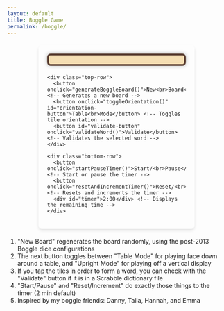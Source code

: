 ```yaml
---
layout: default
title: Boggle Game
permalink: /boggle/
---
```


<!-- Include Google Fonts (if not already loaded in default.html) -->
<link href="https://fonts.googleapis.com/css2?family=Caudex&display=swap" rel="stylesheet">

<!-- Boggle Game Container -->
<div class="boggle-container">
  <div id="boggle-wrapper">
    <div id="boggle-board"></div> <!-- Placeholder for the 4x4 Boggle board -->

    <div class="top-row">
      <button onclick="generateBoggleBoard()">New<br>Board</button> <!-- Generates a new board -->
      <button onclick="toggleOrientation()" id="orientation-button">Table<br>Mode</button> <!-- Toggles tile orientation -->
      <button id="validate-button" onclick="validateWord()">Validate</button> <!-- Validates the selected word -->
    </div>

    <div class="bottom-row">
      <button onclick="startPauseTimer()">Start/<br>Pause</button> <!-- Start or pause the timer -->
      <button onclick="resetAndIncrementTimer()">Reset/<br>Increment</button> <!-- Resets and increments the timer -->
      <div id="timer">2:00</div> <!-- Displays the remaining time -->
    </div>
  </div>
</div>

<!-- Inline CSS for Boggle Widget -->
<style>
  /* ------------------------------
     Layout & Container
     ------------------------------ */
  .boggle-container {
    display: flex;
    justify-content: center;
    align-items: flex-start; /* Align to top so it doesn't force center across entire screen height */
    min-height: auto;       /* Let the container adjust automatically rather than forcing full viewport height */
    margin: 20px auto;      /* Some margin around the main container */
    padding: 0 10px;        /* Small horizontal padding for mobile */
    box-sizing: border-box;
    /* No background-color so it inherits the normal background of the website */
  }

  #boggle-wrapper {
    padding: 20px;
    width: 320px;          /* Slightly wider default to accommodate 4 tiles horizontally without squishing */
    background-color: var(--bg-color, transparent); /* Transparent or inherited background */
    border-radius: 8px;    /* Slight rounding for modern look */
    box-shadow: 0 4px 6px rgba(0,0,0,0.1); /* Subtle shadow for depth */
    max-width: 100%;       /* Let it shrink on mobile */
  }

  /* ------------------------------
     Boggle Board
     ------------------------------ */
  #boggle-board {
    display: grid;
    grid-template-columns: repeat(4, 1fr);
    gap: 8px;
    padding: 10px;
    border: 4px solid #5c4033;      /* Dark brown border around the board */
    border-radius: 8px;            /* Slightly rounded corners for aesthetic effect */
    background-color: #f5deb3;     /* Light beige background within the board */
    margin-bottom: 20px;
    box-shadow: 0 0 10px rgba(0,0,0,0.3);
  }

  .boggle-tile {
    width: 55px;
    height: 55px;
    display: flex;
    align-items: center;
    justify-content: center;
    border: 2px solid #5c4033;     /* Dark brown border */
    border-radius: 5px;
    background-color: #d2a679;     /* Warm brown background */
    cursor: pointer;
    font-family: 'Caudex', serif;
    font-size: 32px;
    color: #3b2f2f;                /* Dark brown text color for contrast */
    box-shadow: 0 0 5px rgba(0,0,0,0.4);
    transition: transform 0.3s;
  }

  .boggle-tile.clicked {
    background-color: #b58969; /* Change color to indicate selection */
  }

  /* ------------------------------
     Control Rows & Buttons
     ------------------------------ */
  .top-row, .bottom-row {
    display: flex;
    justify-content: space-between;
    gap: 10px;
    margin-bottom: 10px;
  }

  button {
    width: 80px;
    min-height: 45px;
    font-family: 'Caudex', serif;
    font-size: 14px;
    background-color: #4b2e1a;
    color: #fff;
    border: none;
    border-radius: 8px;
    cursor: pointer;
    transition: background-color 0.3s ease;
  }

  button:hover {
    background-color: #5c4033;
  }

  /* ------------------------------
     Timer
     ------------------------------ */
  #timer {
    text-align: right;
    font-size: 24px; /* Slightly smaller so it doesn’t overflow on mobile */
    font-family: 'Caudex', serif;
    margin-left: 10px;
    margin-right: 10px;
    flex-grow: 1;
    color: inherit; /* Inherit text color so it doesn't change in dark mode */
  }

  /* ------------------------------
     Responsive Adjustments
     ------------------------------ */
  @media (max-width: 600px) {
    #boggle-wrapper {
      width: 100%;
      padding: 10px;
    }

    #boggle-board {
      gap: 6px;
      padding: 8px;
    }

    .boggle-tile {
      width: 45px;
      height: 45px;
      font-size: 24px;
    }

    button {
      width: auto;
      min-width: 60px;
      font-size: 12px;
      line-height: 1.2;
    }

    #timer {
      font-size: 18px;
    }
  }
</style>

<!-- JavaScript for the Boggle Game -->
<script>
  const dice = [
    "AAEEGN", "ABBJOO", "ACHOPS", "AFFKPS", "AOOTTW",
    "CIMOTU", "DEILRX", "DELRVY", "DISTTY", "EEGHNW",
    "EEINSU", "EHRTVW", "EIOSST", "ELRTTY", "HIMNUQ", "HLNNRZ"
  ];

  let selectedWord = ""; // Tracks the selected word
  let randomOrientation = true;
  let countdown;
  let timerRunning = false;
  let remainingTime = 120;
  let timerValue = 2;
  const wordSet = new Set(); // Stores valid words

  async function fetchWordList() {
    try {
      const response = await fetch('https://raw.githubusercontent.com/wordnik/wordlist/refs/heads/main/wordlist-20210729.txt');
      const text = await response.text();
      text.split('\n').forEach(word => {
        const cleanWord = word.replace(/"/g, '').trim().toLowerCase();
        wordSet.add(cleanWord); // Add word to the set
      });
      console.log("Word list loaded successfully");
    } catch (error) {
      console.error("Failed to load word list:", error);
    }
  }

  function shuffle(array) {
    for (let i = array.length - 1; i > 0; i--) {
      const j = Math.floor(Math.random() * (i + 1));
      [array[i], array[j]] = [array[j], array[i]];
    }
    return array;
  }

  function generateBoggleBoard() {
    const shuffledDice = shuffle([...dice]);
    const board = shuffledDice.map(die => {
      let randomLetter = die[Math.floor(Math.random() * die.length)];
      if (randomLetter === 'Q') randomLetter = 'Qu';

      const underline = (randomLetter === 'M' || 
                         randomLetter === 'W' || 
                         randomLetter === 'N' || 
                         randomLetter === 'Z') ? 'underline' : 'none';
      return `<div class="boggle-tile" style="text-decoration: ${underline};"
                  onclick="selectTile(this, '${randomLetter}')">
                ${randomLetter}
              </div>`;
    }).join('');
    document.getElementById('boggle-board').innerHTML = board;
    applyOrientation();
    // Clear selected word if any
    resetSelection();
  }

  function applyOrientation() {
    document.querySelectorAll('.boggle-tile').forEach(tile => {
      const rotationDegrees = [0, 90, 180, 270];
      const rotation = randomOrientation
        ? rotationDegrees[Math.floor(Math.random() * rotationDegrees.length)]
        : 0;
      tile.style.transform = `rotate(${rotation}deg)`;
    });
  }

  function toggleOrientation() {
    randomOrientation = !randomOrientation;
    document.getElementById('orientation-button').innerHTML = randomOrientation
      ? 'Table<br>Mode'
      : 'Upright<br>Mode';
    applyOrientation();
  }

  function startPauseTimer() {
    if (timerRunning) {
      clearInterval(countdown);
    } else {
      countdown = setInterval(() => {
        if (remainingTime > 0) {
          remainingTime--;
          updateTimerDisplay();
        } else {
          clearInterval(countdown);
          flashRedScreen(5);
          timerRunning = false;
        }
      }, 1000);
    }
    timerRunning = !timerRunning;
  }

  function flashRedScreen(times) {
    if (times > 0) {
      const wrapper = document.getElementById('boggle-wrapper');
      wrapper.style.backgroundColor = 'red';
      setTimeout(() => {
        wrapper.style.backgroundColor = 'transparent';
        setTimeout(() => flashRedScreen(times - 1), 200);
      }, 200);
    }
  }

  function resetAndIncrementTimer() {
    // Increment timerValue only if we ended on a clean minute
    timerValue = (remainingTime % 60 === 0) ? timerValue + 1 : Math.ceil(remainingTime / 60);
    if (timerValue > 5) timerValue = 1;

    remainingTime = timerValue * 60;
    updateTimerDisplay();
    timerRunning = false;
    clearInterval(countdown);
  }

  function updateTimerDisplay() {
    const minutes = Math.floor(remainingTime / 60);
    const seconds = remainingTime % 60;
    document.getElementById('timer').innerText = `${minutes}:${seconds.toString().padStart(2, '0')}`;
  }

  function selectTile(tile, letter) {
    if (!tile.classList.contains('clicked')) {
      tile.classList.add('clicked');
      selectedWord += letter;
    }
  }

  function validateWord() {
    const cleanWord = selectedWord.toLowerCase();
    if (wordSet.has(cleanWord)) {
      alert(`"${selectedWord}" is a valid word!`);
    } else {
      alert(`"${selectedWord}" is not a valid word.`);
    }
    resetSelection();
  }

  function resetSelection() {
    selectedWord = "";
    document.querySelectorAll('.boggle-tile').forEach(tile => tile.classList.remove('clicked'));
  }

  fetchWordList();
  generateBoggleBoard();
</script>

1) "New Board" regenerates the board randomly, using the post-2013 Boggle dice configurations
2) The next button toggles between "Table Mode" for playing face down around a table, and "Upright Mode" for playing off a vertical display
3) If you tap the tiles in order to form a word, you can check with the "Validate" button if it is in a Scrabble dictionary file
4) "Start/Pause" and "Reset/Increment" do exactly those things to the timer (2 min default)
5) Inspired by my boggle friends: Danny, Talia, Hannah, and Emma
